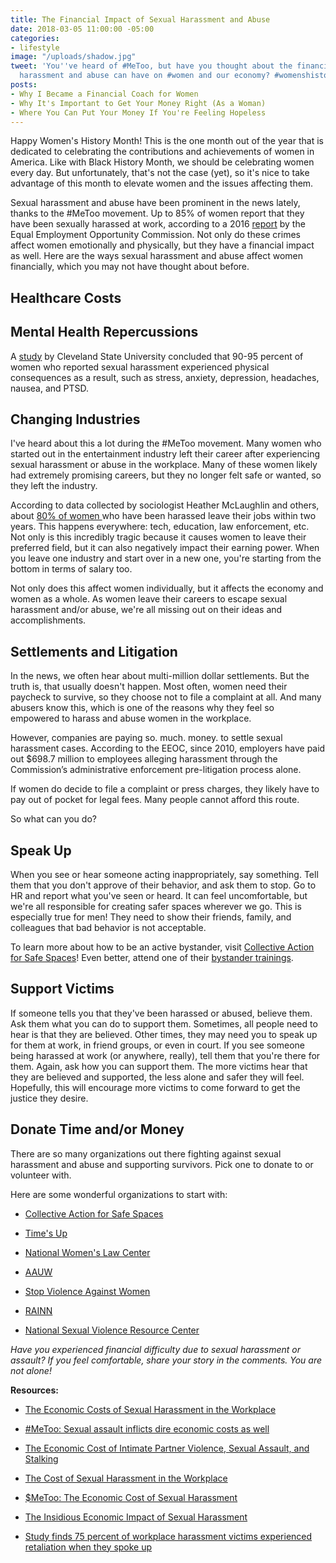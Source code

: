 ```yaml
---
title: The Financial Impact of Sexual Harassment and Abuse
date: 2018-03-05 11:00:00 -05:00
categories:
- lifestyle
image: "/uploads/shadow.jpg"
tweet: 'You''ve heard of #MeToo, but have you thought about the financial impact sexual
  harassment and abuse can have on #women and our economy? #womenshistorymonth '
posts:
- Why I Became a Financial Coach for Women
- Why It's Important to Get Your Money Right (As a Woman)
- Where You Can Put Your Money If You're Feeling Hopeless
---
```


Happy Women's History Month! This is the one month out of the year that is dedicated to celebrating the contributions and achievements of women in America. Like with Black History Month, we should be celebrating women every day. But unfortunately, that's not the case (yet), so it's nice to take advantage of this month to elevate women and the issues affecting them.

Sexual harassment and abuse have been prominent in the news lately, thanks to the #MeToo movement. Up to 85% of women report that they have been sexually harassed at work, according to a 2016 [report](https://www.eeoc.gov/eeoc/task_force/harassment/upload/report.pdf) by the Equal Employment Opportunity Commission. Not only do these crimes affect women emotionally and physically, but they have a financial impact as well. Here are the ways sexual harassment and abuse affect women financially, which you may not have thought about before.

## Healthcare Costs

## Mental Health Repercussions

A [study](http://engagedscholarship.csuohio.edu/cgi/viewcontent.cgi?article=1665&context=clevstlrev) by Cleveland State University concluded that 90-95 percent of women who reported sexual harassment experienced physical consequences as a result, such as stress, anxiety, depression, headaches, nausea, and PTSD.

## Changing Industries

I've heard about this a lot during the #MeToo movement. Many women who started out in the entertainment industry left their career after experiencing sexual harassment or abuse in the workplace. Many of these women likely had extremely promising careers, but they no longer felt safe or wanted, so they left the industry.

According to data collected by sociologist Heather McLaughlin and others, about [80% of women ](https://workinprogress.oowsection.org/2017/08/17/the-cost-of-sexual-harassment/)who have been harassed leave their jobs within two years. This happens everywhere: tech, education, law enforcement, etc. Not only is this incredibly tragic because it causes women to leave their preferred field, but it can also negatively impact their earning power. When you leave one industry and start over in a new one, you're starting from the bottom in terms of salary too.

Not only does this affect women individually, but it affects the economy and women as a whole. As women leave their careers to escape sexual harassment and/or abuse, we're all missing out on their ideas and accomplishments.

## Settlements and Litigation

In the news, we often hear about multi-million dollar settlements. But the truth is, that usually doesn't happen. Most often, women need their paycheck to survive, so they choose not to file a complaint at all. And many abusers know this, which is one of the reasons why they feel so empowered to harass and abuse women in the workplace.

However, companies are paying so. much. money. to settle sexual harassment cases. According to the EEOC, since 2010, employers have paid out $698.7 million to employees alleging harassment through the Commission’s administrative enforcement pre-litigation process alone. 

If women do decide to file a complaint or press charges, they likely have to pay out of pocket for legal fees. Many people cannot afford this route.

So what can you do?

## Speak Up

When you see or hear someone acting inappropriately, say something. Tell them that you don't approve of their behavior, and ask them to stop. Go to HR and report what you've seen or heard. It can feel uncomfortable, but we're all responsible for creating safer spaces wherever we go. This is especially true for men! They need to show their friends, family, and colleagues that bad behavior is not acceptable.

To learn more about how to be an active bystander, visit [Collective Action for Safe Spaces](http://www.collectiveactiondc.org/)! Even better, attend one of their [bystander trainings](http://www.collectiveactiondc.org/our-work/trainings-workshops/).

## Support Victims

If someone tells you that they've been harassed or abused, believe them. Ask them what you can do to support them. Sometimes, all people need to hear is that they are believed. Other times, they may need you to speak up for them at work, in friend groups, or even in court. If you see someone being harassed at work (or anywhere, really), tell them that you're there for them. Again, ask how you can support them. The more victims hear that they are believed and supported, the less alone and safer they will feel. Hopefully, this will encourage more victims to come forward to get the justice they desire.

## Donate Time and/or Money

There are so many organizations out there fighting against sexual harassment and abuse and supporting survivors. Pick one to donate to or volunteer with. 

Here are some wonderful organizations to start with:

* [Collective Action for Safe Spaces](http://www.collectiveactiondc.org/)

* [Time's Up](https://www.timesupnow.com/)

* [National Women's Law Center](https://nwlc.org/)

* [AAUW](https://www.aauw.org/what-we-do/legal-resources/know-your-rights-at-work/workplace-sexual-harassment/)

* [Stop Violence Against Women](http://www.stopvaw.org/Stop_Violence_Against_Women)

* [RAINN](https://www.rainn.org/)

* [National Sexual Violence Resource Center](https://www.nsvrc.org/)

*Have you experienced financial difficulty due to sexual harassment or assault? If you feel comfortable, share your story in the comments. You are not alone!*

**Resources:**

* [The Economic Costs of Sexual Harassment in the Workplace](http://mnnow.org/the-economic-costs-of-sexual-harassment-in-the-workplace/)

* [#MeToo: Sexual assault inflicts dire economic costs as well](http://thehill.com/opinion/finance/357137-metoo-sexual-assault-inflicts-dire-economic-costs-as-well)

* [The Economic Cost of Intimate Partner Violence, Sexual Assault, and Stalking](https://iwpr.org/publications/economic-cost-intimate-partner-violence-sexual-assault-stalking/)

* [The Cost of Sexual Harassment in the Workplace](https://www.yourerc.com/blog/post/the-cost-of-sexual-harassment-in-the-workplace.aspx)

* [$MeToo: The Economic Cost of Sexual Harassment](https://www.ineteconomics.org/research/research-papers/metoo-the-economic-cost-of-sexual-harassment)

* [The Insidious Economic Impact of Sexual Harassment](https://hbr.org/2017/11/the-insidious-economic-impact-of-sexual-harassment)

* [Study finds 75 percent of workplace harassment victims experienced retaliation when they spoke up](https://www.vox.com/identities/2017/10/15/16438750/weinstein-sexual-harassment-facts)